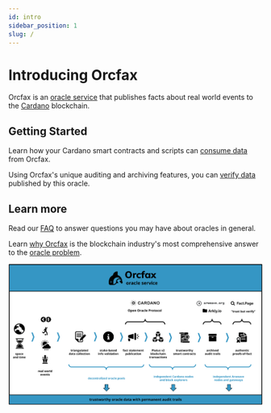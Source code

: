 ```yaml
---
id: intro
sidebar_position: 1
slug: /
---
```


# Introducing Orcfax

Orcfax is an [oracle service](faq#what-is-an-oracle) that publishes facts about real world events to the [Cardano](https://cardano.org/) blockchain.

## Getting Started

Learn how your Cardano smart contracts and scripts can [consume data](consume) from Orcfax.

Using Orcfax's unique auditing and archiving features, you can [verify data](verify) published by this oracle.

## Learn more

Read our [FAQ](FAQ) to answer questions you may have about oracles in general.

Learn [why Orcfax](orcfax) is the blockchain industry's most comprehensive answer to the [oracle problem](faq#what-is-the-oracle-problem).

![Orcfax concept diagram](/img/orcfax-concept-diagram-nov-2022.png)

